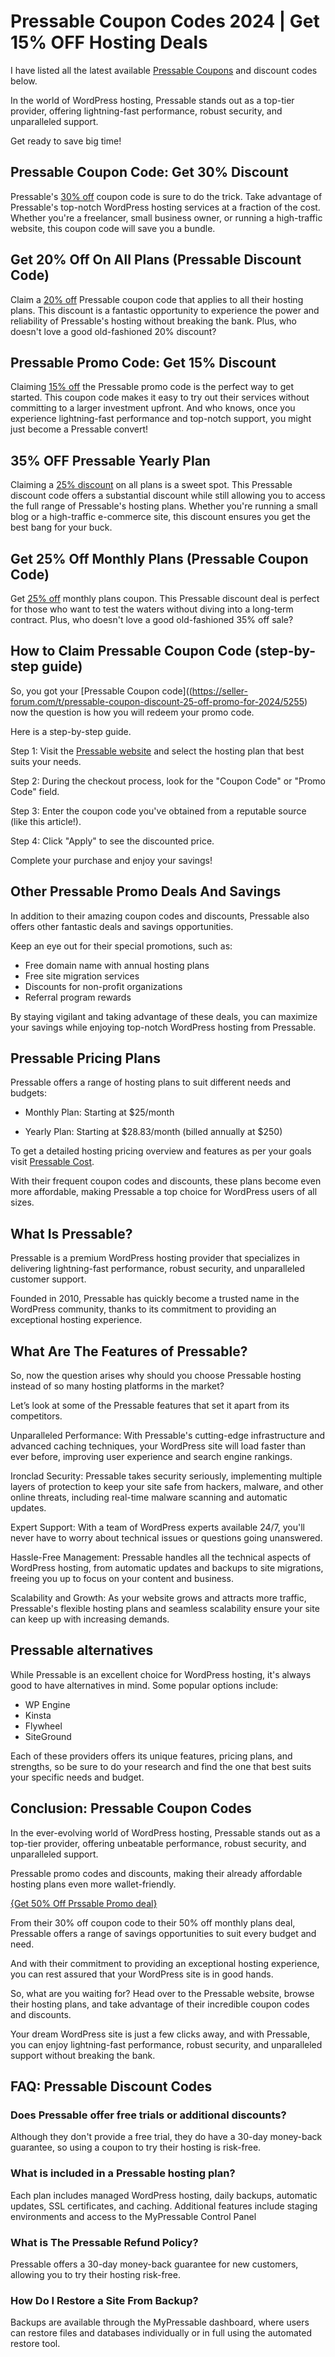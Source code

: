 # Pressable Coupon Codes 2024 | Get 15% OFF Hosting Deals

I have listed all the latest available [Pressable Coupons](https://bit.ly/3VOYFxX) and discount codes below.

In the world of WordPress hosting, Pressable stands out as a top-tier provider, offering lightning-fast performance, robust security, and unparalleled support.

Get ready to save big time!

## Pressable Coupon Code: Get 30% Discount

Pressable's [30% off](https://bit.ly/3VOYFxX) coupon code is sure to do the trick. Take advantage of Pressable's top-notch WordPress hosting services at a fraction of the cost. Whether you're a freelancer, small business owner, or running a high-traffic website, this coupon code will save you a bundle.

## Get 20% Off On All Plans (Pressable Discount Code)

Claim a [20% off](https://bit.ly/3VOYFxX) Pressable coupon code that applies to all their hosting plans. This discount is a fantastic opportunity to experience the power and reliability of Pressable's hosting without breaking the bank. Plus, who doesn't love a good old-fashioned 20% discount?

## Pressable Promo Code: Get 15% Discount

Claiming [15% off](https://bit.ly/3VOYFxX) the Pressable promo code is the perfect way to get started. This coupon code makes it easy to try out their services without committing to a larger investment upfront. And who knows, once you experience lightning-fast performance and top-notch support, you might just become a Pressable convert!

## 35% OFF Pressable Yearly Plan

Claiming a [25% discount](https://bit.ly/3VOYFxX) on all plans is a sweet spot. This Pressable discount code offers a substantial discount while still allowing you to access the full range of Pressable's hosting plans. Whether you're running a small blog or a high-traffic e-commerce site, this discount ensures you get the best bang for your buck.

## Get 25% Off Monthly Plans (Pressable Coupon Code)

Get [25% off](https://bit.ly/3VOYFxX) monthly plans coupon. This Pressable discount deal is perfect for those who want to test the waters without diving into a long-term contract. Plus, who doesn't love a good old-fashioned 35% off sale?

## How to Claim Pressable Coupon Code (step-by-step guide)

So, you got your [Pressable Coupon code]((https://seller-forum.com/t/pressable-coupon-discount-25-off-promo-for-2024/5255) now the question is how you will redeem your promo code.

Here is a step-by-step guide.

Step 1: Visit the [Pressable website](https://bit.ly/3VOYFxX) and select the hosting plan that best suits your needs.

Step 2: During the checkout process, look for the "Coupon Code" or "Promo Code" field.

Step 3: Enter the coupon code you've obtained from a reputable source (like this article!).

Step 4: Click "Apply" to see the discounted price.

Complete your purchase and enjoy your savings!

## Other Pressable Promo Deals And Savings

In addition to their amazing coupon codes and discounts, Pressable also offers other fantastic deals and savings opportunities.

Keep an eye out for their special promotions, such as:

* Free domain name with annual hosting plans
* Free site migration services
* Discounts for non-profit organizations
* Referral program rewards

By staying vigilant and taking advantage of these deals, you can maximize your savings while enjoying top-notch WordPress hosting from Pressable.

## Pressable Pricing Plans

Pressable offers a range of hosting plans to suit different needs and budgets:

* Monthly Plan: Starting at $25/month

* Yearly Plan: Starting at $28.83/month (billed annually at $250)

To get a detailed hosting pricing overview and features as per your goals visit [Pressable Cost](https://pressable.com/pricing/).

With their frequent coupon codes and discounts, these plans become even more affordable, making Pressable a top choice for WordPress users of all sizes.

## What Is Pressable?

Pressable is a premium WordPress hosting provider that specializes in delivering lightning-fast performance, robust security, and unparalleled customer support.

Founded in 2010, Pressable has quickly become a trusted name in the WordPress community, thanks to its commitment to providing an exceptional hosting experience.

## What Are The Features of Pressable?

So, now the question arises why should you choose Pressable hosting instead of so many hosting platforms in the market?

Let’s look at some of the Pressable features that set it apart from its competitors.

Unparalleled Performance: With Pressable's cutting-edge infrastructure and advanced caching techniques, your WordPress site will load faster than ever before, improving user experience and search engine rankings.

Ironclad Security: Pressable takes security seriously, implementing multiple layers of protection to keep your site safe from hackers, malware, and other online threats, including real-time malware scanning and automatic updates.

Expert Support: With a team of WordPress experts available 24/7, you'll never have to worry about technical issues or questions going unanswered.

Hassle-Free Management: Pressable handles all the technical aspects of WordPress hosting, from automatic updates and backups to site migrations, freeing you up to focus on your content and business.

Scalability and Growth: As your website grows and attracts more traffic, Pressable's flexible hosting plans and seamless scalability ensure your site can keep up with increasing demands.

## Pressable alternatives

While Pressable is an excellent choice for WordPress hosting, it's always good to have alternatives in mind. Some popular options include:

* WP Engine
* Kinsta
* Flywheel
* SiteGround

Each of these providers offers its unique features, pricing plans, and strengths, so be sure to do your research and find the one that best suits your specific needs and budget.

## Conclusion: Pressable Coupon Codes

In the ever-evolving world of WordPress hosting, Pressable stands out as a top-tier provider, offering unbeatable performance, robust security, and unparalleled support.

Pressable promo codes and discounts, making their already affordable hosting plans even more wallet-friendly.

[{Get 50% Off Prssable Promo deal}](https://bit.ly/3VOYFxX)

From their 30% off coupon code to their 50% off monthly plans deal, Pressable offers a range of savings opportunities to suit every budget and need.

And with their commitment to providing an exceptional hosting experience, you can rest assured that your WordPress site is in good hands.

So, what are you waiting for? Head over to the Pressable website, browse their hosting plans, and take advantage of their incredible coupon codes and discounts.

Your dream WordPress site is just a few clicks away, and with Pressable, you can enjoy lightning-fast performance, robust security, and unparalleled support without breaking the bank.

## FAQ: Pressable Discount Codes

### Does Pressable offer free trials or additional discounts?

Although they don't provide a free trial, they do have a 30-day money-back guarantee, so using a coupon to try their hosting is risk-free.

### What is included in a Pressable hosting plan?

Each plan includes managed WordPress hosting, daily backups, automatic updates, SSL certificates, and caching. Additional features include staging environments and access to the MyPressable Control Panel​

### What is The Pressable Refund Policy?

Pressable offers a 30-day money-back guarantee for new customers, allowing you to try their hosting risk-free​.

### How Do I Restore a Site From Backup?

Backups are available through the MyPressable dashboard, where users can restore files and databases individually or in full using the automated restore tool​.
